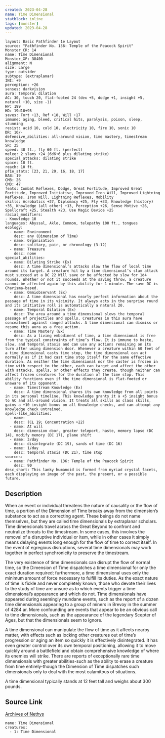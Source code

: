 ```yaml
---
created: 2023-04-28
name: Time Dimensional
statblock: inline
tags: [monster]
updated: 2023-04-28
---
```

```statblock
layout: Basic Pathfinder 1e Layout
source: "Pathfinder No. 136: Temple of the Peacock Spirit"
Monster_CR: 14
name: Time Dimensional
Monster_XP: 38400
alignment: N
size: Large
type: outsider
subtype: (extraplanar)
INI: +9
perception: +26
senses: darkvision
aura: temporal dilation
AC: 30, touch 20, flat-footed 24 (dex +5, dodge +1, insight +5, natural +10, size -1)
HP: 199
HD: 19d10+95
saves: Fort +13, Ref +18, Will +17
immune: aging, bleed, critical hits, paralysis, poison, sleep, stunning
resist: acid 10, cold 10, electricity 10, fire 10, sonic 10
DR: 10/-
defensive_abilities: all-around vision, time mastery, timestream knowledge
SR: 25
speed: 40 ft., fly 60 ft. (perfect)
melee: 2 slams +24 (6d6+6 plus dilating strike)
special_attacks: dilating strike
space: 10 ft.
reach: 10 ft.
pf1e_stats: [23, 21, 20, 16, 18, 17]
BAB: 19
CMB: 26
CMD: 47
feats: Combat Reflexes, Dodge, Great Fortitude, Improved Great Fortitude, Improved Initiative, Improved Iron Will, Improved Lightning Reflexes, Iron Will, Lightning Reflexes, Mobility
skills: Acrobatics +27, Diplomacy +25, Fly +33, Knowledge (history) +35, Knowledge (all other) +13, Perception +26, Sense Motive +26, Spellcraft +25, Stealth +23, Use Magic Device +25
racial_modifiers:
- Knowledge 10
languages: Abyssal, Aklo, Common, telepathy 100 ft., tongues
ecology:
  - name: Environment
    desc: any (Dimension of Time)
  - name: Organisation
    desc: solitary, pair, or chronology (3-12)
  - name: Treasure
    desc: none
special_abilities:
  - name: Dilating Strike (Ex)
    desc: A time dimensional’s attacks slow the flow of local time around its target. A creature hit by a time dimensional’s slam attack must succeed at a DC 22 Will save or be affected by slow for 1d4 rounds. Whether or not it succeeds at the saving throw, a creature cannot be affected again by this ability for 1 minute. The save DC is Charisma-based.
  - name: Omniobservant (Ex)
    desc: A time dimensional has nearly perfect information about the passage of time in its vicinity. It always acts in the surprise round and its initiative roll is automatically a natural 20.
  - name: Temporal Dilation (Ex)
    desc: The area around a time dimensional slows the temporal passage of projectiles and spells. Creatures in this aura have concealment against ranged attacks. A time dimensional can dismiss or resume this aura as a free action.
  - name: Time Mastery (Ex)
    desc: As a living embodiment of time, a time dimensional is free from the typical constraints of time’s flow. It is immune to haste, slow, and temporal stasis and can use any actions remaining on its turn after using dimension door. Whenever a creature within 60 feet of a time dimensional casts time stop, the time dimensional can act normally as if it had cast time stop itself for the same effective duration. As neither the time dimensional nor the caster is frozen in time with respect to the other, each can target and affect the other with attacks, spells, or other effects they create, though neither can affect frozen creatures for the duration of the time stop. This ability functions even if the time dimensional is flat-footed or unaware of its opponent.
  - name: Timestream Knowledge (Ex)
    desc: A time dimensional shares its own knowledge from all points in its personal timeline. This knowledge grants it a +5 insight bonus to AC and all-around vision. It treats all skills as class skills, gains a +10 insight bonus on all Knowledge checks, and can attempt any Knowledge check untrained.
spell-like_abilities:
  - name:
    desc: (CL 19; Concentration +22)
  - name: At will
    desc: dimension door, greater teleport, haste, memory lapse (DC 14), modify memory (DC 17), plane shift
  - name: 3/day
    desc: disintegrate (DC 19), sands of time (DC 16)
  - name: 1/day
    desc: temporal stasis (DC 21), time stop
sources:
  - name: Pathfinder No. 136: Temple of the Peacock Spirit
    desc: 90
desc_short: This lanky humanoid is formed from myriad crystal facets, each displaying an image of the past, the present, or a possible future.
```
## Description
When an event or individual threatens the nature of causality or the flow of time, a portion of the Dimension of Time breaks away from the dimension’s substance to act as a correcting agent. These beings do not name themselves, but they are called time dimensionals by extraplanar scholars. Time dimensionals travel across the Great Beyond to confront and neutralize threats to the timestream. In some cases, this involves the removal of a disruptive individual or item, while in other cases it simply means delaying events long enough for the flow of time to correct itself. In the event of egregious disruptions, several time dimensionals may work together in perfect synchronicity to preserve the timestream.

 The very existence of time dimensionals can disrupt the flow of normal time, so the Dimension of Time dispatches a time dimensional for only the exact duration required; furthermore, a time dimensional uses only the minimum amount of force necessary to fulfill its duties. As the exact nature of time is fickle and never completely known, those who devote their lives to the study of time are unsure as to which events trigger a time dimensional’s appearance and which do not. Time dimensionals have appeared during seemingly mundane events, such as the report of a dozen time dimensionals appearing to a group of miners in Brevoy in the summer of 4284 ar. More confounding are events that appear to be an obvious call to time dimensionals, such as the appearance of the legendary Scepter of Ages, but that the dimensionals seem to ignore.

 A time dimensional can manipulate the flow of time as it affects nearby matter, with effects such as locking other creatures out of time’s progression or aging an item so quickly it is effectively disintegrated. It has even greater control over its own temporal positioning, allowing it to move quickly around a battlefield and obtain comprehensive knowledge of where its enemies will strike. There are reports of exceptionally rare time dimensionals with greater abilities-such as the ability to erase a creature from time entirely-though the Dimension of Time dispatches such dimensionals only to deal with the most calamitous of situations.

 A time dimensional typically stands at 12 feet tall and weighs about 300 pounds.
## Source Link
[Archives of Nethys](https://aonprd.com/MonsterDisplay.aspx?ItemName=Time%20Dimensional)
```encounter-table
name: Time Dimensional
creatures:
  - 1: Time Dimensional
```
